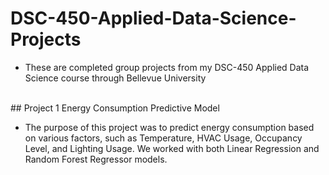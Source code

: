 # DSC-450-Applied-Data-Science-Projects

- These are completed group projects from my DSC-450 Applied Data Science course through Bellevue University
</br>
## Project 1 Energy Consumption Predictive Model

  - The purpose of this project was to predict energy consumption based on various factors, such as Temperature, HVAC Usage, Occupancy Level, and Lighting Usage. We worked with both Linear Regression and Random Forest Regressor models.
